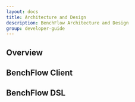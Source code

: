 ```yaml
---
layout: docs
title: Architecture and Design
description: BenchFlow Architecture and Design
group: developer-guide
---
```


<!-- Add dynamic load of images, and if necessary split on multiple pages -->

## Overview

<!--  -->

<!-- Common content: Entities Diagram, Interaction Diagram, APIs with Swagger -->

## BenchFlow Client

<!--  -->

## BenchFlow DSL

<!--  -->